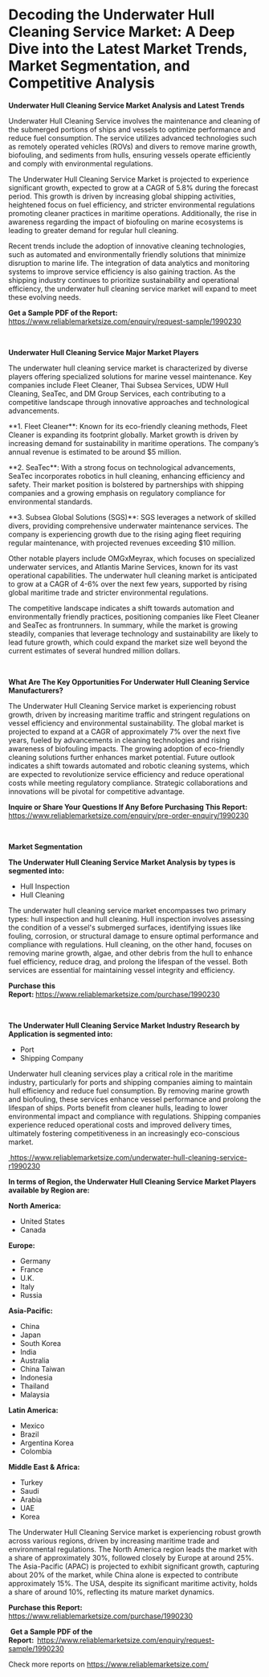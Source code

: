 <p><h1>Decoding the Underwater Hull Cleaning Service Market: A Deep Dive into the Latest Market Trends, Market Segmentation, and Competitive Analysis</h1></p><p><strong>Underwater Hull Cleaning Service Market Analysis and Latest Trends</strong></p>
<p><p>Underwater Hull Cleaning Service involves the maintenance and cleaning of the submerged portions of ships and vessels to optimize performance and reduce fuel consumption. The service utilizes advanced technologies such as remotely operated vehicles (ROVs) and divers to remove marine growth, biofouling, and sediments from hulls, ensuring vessels operate efficiently and comply with environmental regulations.</p><p>The Underwater Hull Cleaning Service Market is projected to experience significant growth, expected to grow at a CAGR of 5.8% during the forecast period. This growth is driven by increasing global shipping activities, heightened focus on fuel efficiency, and stricter environmental regulations promoting cleaner practices in maritime operations. Additionally, the rise in awareness regarding the impact of biofouling on marine ecosystems is leading to greater demand for regular hull cleaning.</p><p>Recent trends include the adoption of innovative cleaning technologies, such as automated and environmentally friendly solutions that minimize disruption to marine life. The integration of data analytics and monitoring systems to improve service efficiency is also gaining traction. As the shipping industry continues to prioritize sustainability and operational efficiency, the underwater hull cleaning service market will expand to meet these evolving needs.</p></p>
<p><strong>Get a Sample PDF of the Report:&nbsp;</strong> <a href="https://www.reliablemarketsize.com/enquiry/request-sample/1990230?utm_campaign=3073&utm_medium=2&utm_source=Github&utm_content=ia&utm_term=11032025&utm_id=underwater-hull-cleaning-service">https://www.reliablemarketsize.com/enquiry/request-sample/1990230</a></p>
<p>&nbsp;</p>
<p><strong>Underwater Hull Cleaning Service Major Market Players</strong></p>
<p><p>The underwater hull cleaning service market is characterized by diverse players offering specialized solutions for marine vessel maintenance. Key companies include Fleet Cleaner, Thai Subsea Services, UDW Hull Cleaning, SeaTec, and DM Group Services, each contributing to a competitive landscape through innovative approaches and technological advancements.</p><p>**1. Fleet Cleaner**: Known for its eco-friendly cleaning methods, Fleet Cleaner is expanding its footprint globally. Market growth is driven by increasing demand for sustainability in maritime operations. The company’s annual revenue is estimated to be around $5 million.</p><p>**2. SeaTec**: With a strong focus on technological advancements, SeaTec incorporates robotics in hull cleaning, enhancing efficiency and safety. Their market position is bolstered by partnerships with shipping companies and a growing emphasis on regulatory compliance for environmental standards.</p><p>**3. Subsea Global Solutions (SGS)**: SGS leverages a network of skilled divers, providing comprehensive underwater maintenance services. The company is experiencing growth due to the rising aging fleet requiring regular maintenance, with projected revenues exceeding $10 million.</p><p>Other notable players include OMGxMeyrax, which focuses on specialized underwater services, and Atlantis Marine Services, known for its vast operational capabilities. The underwater hull cleaning market is anticipated to grow at a CAGR of 4-6% over the next few years, supported by rising global maritime trade and stricter environmental regulations.</p><p>The competitive landscape indicates a shift towards automation and environmentally friendly practices, positioning companies like Fleet Cleaner and SeaTec as frontrunners. In summary, while the market is growing steadily, companies that leverage technology and sustainability are likely to lead future growth, which could expand the market size well beyond the current estimates of several hundred million dollars.</p></p>
<p>&nbsp;</p>
<p><strong>What Are The Key Opportunities For Underwater Hull Cleaning Service Manufacturers?</strong></p>
<p><p>The Underwater Hull Cleaning Service market is experiencing robust growth, driven by increasing maritime traffic and stringent regulations on vessel efficiency and environmental sustainability. The global market is projected to expand at a CAGR of approximately 7% over the next five years, fueled by advancements in cleaning technologies and rising awareness of biofouling impacts. The growing adoption of eco-friendly cleaning solutions further enhances market potential. Future outlook indicates a shift towards automated and robotic cleaning systems, which are expected to revolutionize service efficiency and reduce operational costs while meeting regulatory compliance. Strategic collaborations and innovations will be pivotal for competitive advantage.</p></p>
<p><strong>Inquire or Share Your Questions If Any Before Purchasing This Report:</strong> <a href="https://www.reliablemarketsize.com/enquiry/pre-order-enquiry/1990230?utm_campaign=3073&utm_medium=2&utm_source=Github&utm_content=ia&utm_term=11032025&utm_id=underwater-hull-cleaning-service">https://www.reliablemarketsize.com/enquiry/pre-order-enquiry/1990230</a></p>
<p>&nbsp;</p>
<p><strong>Market Segmentation</strong></p>
<p><strong>The Underwater Hull Cleaning Service Market Analysis by types is segmented into:</strong></p>
<p><ul><li>Hull Inspection</li><li>Hull Cleaning</li></ul></p>
<p><p>The underwater hull cleaning service market encompasses two primary types: hull inspection and hull cleaning. Hull inspection involves assessing the condition of a vessel's submerged surfaces, identifying issues like fouling, corrosion, or structural damage to ensure optimal performance and compliance with regulations. Hull cleaning, on the other hand, focuses on removing marine growth, algae, and other debris from the hull to enhance fuel efficiency, reduce drag, and prolong the lifespan of the vessel. Both services are essential for maintaining vessel integrity and efficiency.</p></p>
<p><strong>Purchase this Report:&nbsp;</strong><a href="https://www.reliablemarketsize.com/purchase/1990230?utm_campaign=3073&utm_medium=2&utm_source=Github&utm_content=ia&utm_term=11032025&utm_id=underwater-hull-cleaning-service">https://www.reliablemarketsize.com/purchase/1990230</a></p>
<p>&nbsp;</p>
<p><strong>The Underwater Hull Cleaning Service Market Industry Research by Application is segmented into:</strong></p>
<p><ul><li>Port</li><li>Shipping Company</li></ul></p>
<p><p>Underwater hull cleaning services play a critical role in the maritime industry, particularly for ports and shipping companies aiming to maintain hull efficiency and reduce fuel consumption. By removing marine growth and biofouling, these services enhance vessel performance and prolong the lifespan of ships. Ports benefit from cleaner hulls, leading to lower environmental impact and compliance with regulations. Shipping companies experience reduced operational costs and improved delivery times, ultimately fostering competitiveness in an increasingly eco-conscious market.</p></p>
<p><a href="https://www.reliablemarketsize.com/underwater-hull-cleaning-service-r1990230?utm_campaign=3073&utm_medium=2&utm_source=Github&utm_content=ia&utm_term=11032025&utm_id=underwater-hull-cleaning-service">&nbsp;https://www.reliablemarketsize.com/underwater-hull-cleaning-service-r1990230</a></p>
<p><strong>In terms of Region, the Underwater Hull Cleaning Service Market Players available by Region are:</strong></p>
<p>
    <p> <strong> North America: </strong>
        <ul>
            <li>United States</li>
            <li>Canada</li>
        </ul>
        </p> 
    <p> <strong> Europe: </strong>
        <ul>
            <li>Germany</li>
            <li>France</li>
            <li>U.K.</li>
            <li>Italy</li>
            <li>Russia</li>
        </ul>
        </p> 
    <p> <strong> Asia-Pacific: </strong>
        <ul>
            <li>China</li>
            <li>Japan</li>
            <li>South Korea</li>
            <li>India</li>
            <li>Australia</li>
            <li>China Taiwan</li>
            <li>Indonesia</li>
            <li>Thailand</li>
            <li>Malaysia</li>
        </ul>
        </p> 
    <p> <strong> Latin America: </strong>
        <ul>
            <li>Mexico</li>
            <li>Brazil</li>
            <li>Argentina Korea</li>
            <li>Colombia</li>
        </ul>
        </p> 
    <p> <strong> Middle East & Africa: </strong>
        <ul>
            <li>Turkey</li>
            <li>Saudi</li>
            <li>Arabia</li>
            <li>UAE</li>
            <li>Korea</li>
        </ul>
    </p>
    </p>
<p><p>The Underwater Hull Cleaning Service market is experiencing robust growth across various regions, driven by increasing maritime trade and environmental regulations. The North America region leads the market with a share of approximately 30%, followed closely by Europe at around 25%. The Asia-Pacific (APAC) is projected to exhibit significant growth, capturing about 20% of the market, while China alone is expected to contribute approximately 15%. The USA, despite its significant maritime activity, holds a share of around 10%, reflecting its mature market dynamics.</p></p>
<p><strong>Purchase this Report: </strong><a href="https://www.reliablemarketsize.com/purchase/1990230?utm_campaign=3073&utm_medium=2&utm_source=Github&utm_content=ia&utm_term=11032025&utm_id=underwater-hull-cleaning-service">https://www.reliablemarketsize.com/purchase/1990230</a></p>
<p>&nbsp;<strong>Get a Sample PDF of the Report:&nbsp;&nbsp;</strong><a href="https://www.reliablemarketsize.com/enquiry/request-sample/1990230?utm_campaign=3073&utm_medium=2&utm_source=Github&utm_content=ia&utm_term=11032025&utm_id=underwater-hull-cleaning-service">https://www.reliablemarketsize.com/enquiry/request-sample/1990230</a></p>
<p><strong></strong></p>
<p>Check more reports on <a href="https://www.reliablemarketsize.com/?utm_campaign=3073&utm_medium=2&utm_source=Github&utm_content=ia&utm_term=11032025&utm_id=underwater-hull-cleaning-service">https://www.reliablemarketsize.com/</a></p>